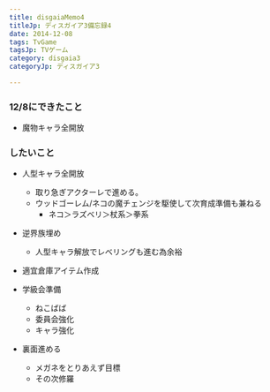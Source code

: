 ```yaml
---
title: disgaiaMemo4
titleJp: ディスガイア3備忘録4
date: 2014-12-08
tags: TvGame
tagsJp: TVゲーム
category: disgaia3
categoryJp: ディスガイア3

---
```


### 12/8にできたこと
* 魔物キャラ全開放

### したいこと
* 人型キャラ全開放
	* 取り急ぎアクターレで進める。
	* ウッドゴーレム/ネコの魔チェンジを駆使して次育成準備も兼ねる
		* ネコ＞ラズベリ＞杖系＞拳系

* 逆界族埋め
	* 人型キャラ解放でレベリングも進む為余裕

* 適宜倉庫アイテム作成
* 学級会準備
	* ねこばば
	* 委員会強化
	* キャラ強化

* 裏面進める
	* メガネをとりあえず目標
	* その次修羅
